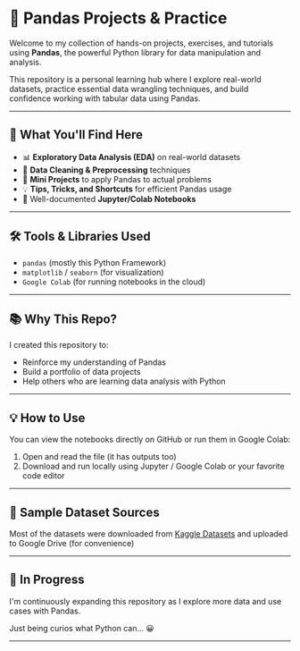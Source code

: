 # 🐼 Pandas Projects & Practice

Welcome to my collection of hands-on projects, exercises, and tutorials using **Pandas**, the powerful Python library for data manipulation and analysis.

This repository is a personal learning hub where I explore real-world datasets, practice essential data wrangling techniques, and build confidence working with tabular data using Pandas.

---

## 🚀 What You'll Find Here

- 📊 **Exploratory Data Analysis (EDA)** on real-world datasets  
- 🧹 **Data Cleaning & Preprocessing** techniques  
- 🧪 **Mini Projects** to apply Pandas to actual problems  
- 💡 **Tips, Tricks, and Shortcuts** for efficient Pandas usage  
- 📁 Well-documented **Jupyter/Colab Notebooks**

---

## 🛠️ Tools & Libraries Used

- `pandas` (mostly this Python Framework)
- `matplotlib` / `seaborn` (for visualization)
- `Google Colab` (for running notebooks in the cloud)

---

## 📚 Why This Repo?

I created this repository to:
- Reinforce my understanding of Pandas
- Build a portfolio of data projects
- Help others who are learning data analysis with Python

---

## 💡 How to Use

You can view the notebooks directly on GitHub or run them in Google Colab:

1. Open and read the file (it has outputs too)
2. Download and run locally using Jupyter / Google Colab or your favorite code editor

---

## 📌 Sample Dataset Sources

Most of the datasets were downloaded from [Kaggle Datasets](https://www.kaggle.com/datasets) and uploaded to Google Drive (for convenience)

---

## 🧠 In Progress

I'm continuously expanding this repository as I explore more data and use cases with Pandas.

Just being curios what Python can... 😀

---

